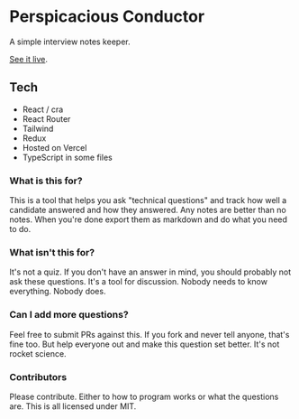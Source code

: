 # Perspicacious Conductor

A simple interview notes keeper.

[See it live](https://adept.work/conductor).

## Tech

* React / cra
* React Router
* Tailwind
* Redux
* Hosted on Vercel
* TypeScript in some files

### What is this for?

This is a tool that helps you ask "technical questions" and track how well a candidate answered and how they answered. Any notes are better than no notes. When you're done export them as markdown and do what you need to do.

### What isn't this for?

It's not a quiz. If you don't have an answer in mind, you should probably not ask these questions. It's a tool for discussion. Nobody needs to know everything. Nobody does.

### Can I add more questions?

Feel free to submit PRs against this. If you fork and never tell anyone, that's fine too. But help everyone out and make this question set better. It's not rocket science. 

### Contributors

Please contribute. Either to how to program works or what the questions are. This is all licensed under MIT.

